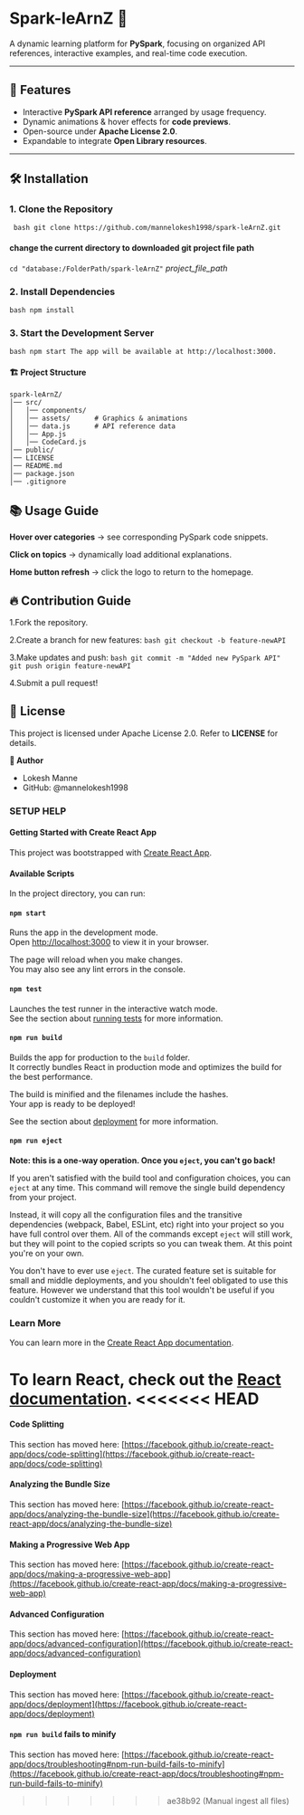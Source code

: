 # Spark-leArnZ 🚀

A dynamic learning platform for **PySpark**, focusing on organized API references, interactive examples, and real-time code execution.

---

## 🌟 Features
- Interactive **PySpark API reference** arranged by usage frequency.
- Dynamic animations & hover effects for **code previews**.
- Open-source under **Apache License 2.0**.
- Expandable to integrate **Open Library resources**.

---

## 🛠 Installation

### **1. Clone the Repository**
` bash
git clone https://github.com/mannelokesh1998/spark-leArnZ.git`

#### change the current directory to downloaded git project file path
`cd "database:/FolderPath/spark-leArnZ"` *project_file_path*

### **2. Install Dependencies**
`bash
npm install`
### **3. Start the Development Server**
`bash
npm start
The app will be available at http://localhost:3000.`

#### 🏗 Project Structure
```
spark-leArnZ/
│── src/
│   │── components/
│   │── assets/      # Graphics & animations
│   │── data.js      # API reference data
│   │── App.js
│   │── CodeCard.js
│── public/
│── LICENSE
│── README.md
│── package.json
│── .gitignore
```

## 📚 Usage Guide
**Hover over categories** → see corresponding PySpark code snippets.

**Click on topics** → dynamically load additional explanations.

**Home button refresh** → click the logo to return to the homepage.

## 🔥 Contribution Guide
1.Fork the repository.

2.Create a branch for new features:
`bash
git checkout -b feature-newAPI`

3.Make updates and push:
`bash
git commit -m "Added new PySpark API"
git push origin feature-newAPI`

4.Submit a pull request!

## 📝 License
This project is licensed under Apache License 2.0. Refer to **LICENSE** for details.

**👤 Author**
- Lokesh Manne
- GitHub: @mannelokesh1998

### SETUP HELP
#### Getting Started with Create React App

This project was bootstrapped with [Create React App](https://github.com/facebook/create-react-app).

#### Available Scripts

In the project directory, you can run:

#### `npm start`

Runs the app in the development mode.\
Open [http://localhost:3000](http://localhost:3000) to view it in your browser.

The page will reload when you make changes.\
You may also see any lint errors in the console.

#### `npm test`

Launches the test runner in the interactive watch mode.\
See the section about [running tests](https://facebook.github.io/create-react-app/docs/running-tests) for more information.

#### `npm run build`

Builds the app for production to the `build` folder.\
It correctly bundles React in production mode and optimizes the build for the best performance.

The build is minified and the filenames include the hashes.\
Your app is ready to be deployed!

See the section about [deployment](https://facebook.github.io/create-react-app/docs/deployment) for more information.

#### `npm run eject`

**Note: this is a one-way operation. Once you `eject`, you can't go back!**

If you aren't satisfied with the build tool and configuration choices, you can `eject` at any time. This command will remove the single build dependency from your project.

Instead, it will copy all the configuration files and the transitive dependencies (webpack, Babel, ESLint, etc) right into your project so you have full control over them. All of the commands except `eject` will still work, but they will point to the copied scripts so you can tweak them. At this point you're on your own.

You don't have to ever use `eject`. The curated feature set is suitable for small and middle deployments, and you shouldn't feel obligated to use this feature. However we understand that this tool wouldn't be useful if you couldn't customize it when you are ready for it.

### Learn More

You can learn more in the [Create React App documentation](https://facebook.github.io/create-react-app/docs/getting-started).

To learn React, check out the [React documentation](https://reactjs.org/).
<<<<<<< HEAD
=======

#### Code Splitting

This section has moved here: [https://facebook.github.io/create-react-app/docs/code-splitting](https://facebook.github.io/create-react-app/docs/code-splitting)

#### Analyzing the Bundle Size

This section has moved here: [https://facebook.github.io/create-react-app/docs/analyzing-the-bundle-size](https://facebook.github.io/create-react-app/docs/analyzing-the-bundle-size)

#### Making a Progressive Web App

This section has moved here: [https://facebook.github.io/create-react-app/docs/making-a-progressive-web-app](https://facebook.github.io/create-react-app/docs/making-a-progressive-web-app)

#### Advanced Configuration

This section has moved here: [https://facebook.github.io/create-react-app/docs/advanced-configuration](https://facebook.github.io/create-react-app/docs/advanced-configuration)

#### Deployment

This section has moved here: [https://facebook.github.io/create-react-app/docs/deployment](https://facebook.github.io/create-react-app/docs/deployment)

#### `npm run build` fails to minify

This section has moved here: [https://facebook.github.io/create-react-app/docs/troubleshooting#npm-run-build-fails-to-minify](https://facebook.github.io/create-react-app/docs/troubleshooting#npm-run-build-fails-to-minify)
>>>>>>> ae38b92 (Manual ingest all files)
